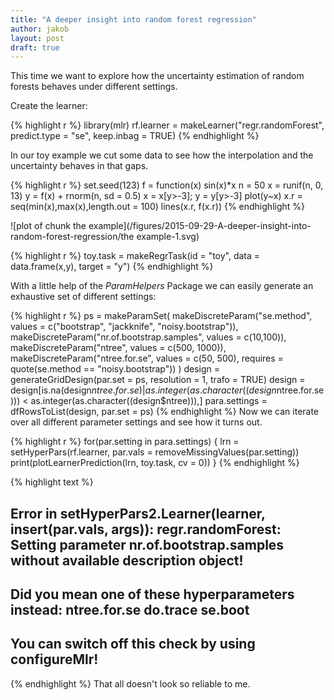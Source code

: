 ```yaml
---
title: "A deeper insight into random forest regression"
author: jakob
layout: post
draft: true
---
```


This time we want to explore how the uncertainty estimation of random forests behaves under different settings.

<!--more-->

Create the learner:

{% highlight r %}
library(mlr)
rf.learner = makeLearner("regr.randomForest", predict.type = "se", keep.inbag = TRUE)
{% endhighlight %}

In our toy example we cut some data to see how the interpolation and the uncertainty behaves in that gaps.

{% highlight r %}
set.seed(123)
f = function(x) sin(x)*x
n = 50
x = runif(n, 0, 13)
y = f(x) + rnorm(n, sd = 0.5)
x = x[y>-3]; y = y[y>-3]
plot(y~x)
x.r = seq(min(x),max(x),length.out = 100)
lines(x.r, f(x.r))
{% endhighlight %}

![plot of chunk the example](/figures/2015-09-29-A-deeper-insight-into-random-forest-regression/the example-1.svg)

{% highlight r %}
toy.task = makeRegrTask(id = "toy", data = data.frame(x,y), target = "y")
{% endhighlight %}

With a little help of the *ParamHelpers* Package we can easily generate an exhaustive set of different settings:

{% highlight r %}
ps = makeParamSet(
  makeDiscreteParam("se.method", values = c("bootstrap", "jackknife", "noisy.bootstrap")),
  makeDiscreteParam("nr.of.bootstrap.samples", values = c(10,100)),
  makeDiscreteParam("ntree", values = c(500, 1000)),
  makeDiscreteParam("ntree.for.se", values = c(50, 500), requires = quote(se.method == "noisy.bootstrap"))
  )
design = generateGridDesign(par.set = ps, resolution = 1, trafo = TRUE) 
design = design[is.na(design$ntree.for.se) | as.integer(as.character((design$ntree.for.se))) < as.integer(as.character((design$ntree))),]
para.settings = dfRowsToList(design, par.set = ps)
{% endhighlight %}
Now we can iterate over all different parameter settings and see how it turns out.

{% highlight r %}
for(par.setting in para.settings) {
  lrn = setHyperPars(rf.learner, par.vals = removeMissingValues(par.setting))
  print(plotLearnerPrediction(lrn, toy.task, cv = 0))
}
{% endhighlight %}



{% highlight text %}
## Error in setHyperPars2.Learner(learner, insert(par.vals, args)): regr.randomForest: Setting parameter nr.of.bootstrap.samples without available description object! 
## Did you mean one of these hyperparameters instead: ntree.for.se do.trace se.boot 
## You can switch off this check by using configureMlr!
{% endhighlight %}
That all doesn't look so reliable to me.

